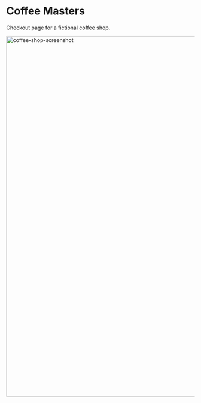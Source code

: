 # Coffee Masters
Checkout page for a fictional coffee shop.

<img width="961" alt="coffee-shop-screenshot" src="https://user-images.githubusercontent.com/48122593/193775877-3c30eca1-7807-4837-a579-00e6a843098a.PNG">
